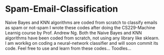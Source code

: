 # Spam-Email-Classification
Naive Bayes and KNN algorithms are coded from scratch to classify emails as spam or not-spam
I wrote these codes after doing the CS229-Machine Learnig course by Prof. Andrew Ng. Both the Naive Bayes and KNN algorithms have been coded from scratch, not using 
any library like sklearn. I am workikg on coding a neural-network classifier and will soon commit its code.
Feel free to use and learn from these codes...
Toodles...
